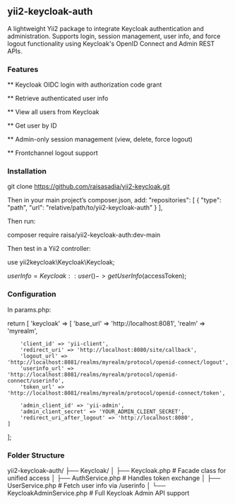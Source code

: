 yii2-keycloak-auth
-------------------
A lightweight Yii2 package to integrate Keycloak authentication and administration. Supports login, session management, user info, and force logout functionality using Keycloak's OpenID Connect and Admin REST APIs.

### Features
** Keycloak OIDC login with authorization code grant

** Retrieve authenticated user info

** View all users from Keycloak

** Get user by ID

** Admin-only session management (view, delete, force logout)

** Frontchannel logout support

### Installation

git clone https://github.com/raisasadia/yii2-keycloak.git

Then in your main project’s composer.json, add:
"repositories": [
  {
    "type": "path",
    "url": "relative/path/to/yii2-keycloak-auth"
  }
],

Then run:

composer require raisa/yii2-keycloak-auth:dev-main


Then test in a Yii2 controller:

use yii2keycloak\Keycloak\Keycloak;

$userInfo = Keycloak::user()->getUserInfo($accessToken);

### Configuration
In params.php:

return [
    'keycloak' => [
        'base_url' => 'http://localhost:8081',
        'realm' => 'myrealm',

        'client_id' => 'yii-client',
        'redirect_uri' => 'http://localhost:8080/site/callback',
        'logout_url' => 'http://localhost:8081/realms/myrealm/protocol/openid-connect/logout',
        'userinfo_url' => 'http://localhost:8081/realms/myrealm/protocol/openid-connect/userinfo',
        'token_url' => 'http://localhost:8081/realms/myrealm/protocol/openid-connect/token',

        'admin_client_id' => 'yii-admin',
        'admin_client_secret' => 'YOUR_ADMIN_CLIENT_SECRET',
        'redirect_uri_after_logout' => 'http://localhost:8080',
    ]
];


### Folder Structure
yii2-keycloak-auth/
├── Keycloak/
│   ├── Keycloak.php              # Facade class for unified access
│   ├── AuthService.php           # Handles token exchange
│   ├── UserService.php           # Fetch user info via /userinfo
│   └── KeycloakAdminService.php  # Full Keycloak Admin API support



